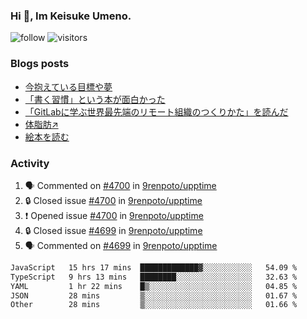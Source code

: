 ### Hi 👋, Im Keisuke Umeno.

<!--
**9renpoto/9renpoto** is a ✨ _special_ ✨ repository because its `README.md` (this file) appears on your GitHub profile.

Here are some ideas to get you started:

- 🔭 I’m currently working on ...
- 🌱 I’m currently learning ...
- 👯 I’m looking to collaborate on ...
- 🤔 I’m looking for help with ...
- 💬 Ask me about ...
- 📫 How to reach me: ...
- 😄 Pronouns: ...
- ⚡ Fun fact: ...
-->

![follow](https://img.shields.io/github/followers/9renpoto?label=Follow&style=social)
![visitors](https://komarev.com/ghpvc/?username=9renpoto&label=Profile%20views&color=0e75b6&style=flat)

### Blogs posts

<!-- BLOG-POST-LIST:START -->
- [今抱えている目標や夢](https://9renpoto.win/entry/2024/12/02/objective)
- [「書く習慣」という本が面白かった](https://9renpoto.win/entry/2024/11/11/leave_a_feeling_sad)
- [「GitLabに学ぶ世界最先端のリモート組織のつくりかた」を読んだ](https://9renpoto.win/entry/2024/09/10/remote_organization)
- [体脂肪↗](https://9renpoto.win/entry/2024/08/12/gaining_fat)
- [絵本を読む](https://9renpoto.win/entry/2024/07/26/picture_book)
<!-- BLOG-POST-LIST:END -->

### Activity

<!--START_SECTION:activity-->
1. 🗣 Commented on [#4700](https://github.com/9renpoto/upptime/issues/4700#issuecomment-2532127370) in [9renpoto/upptime](https://github.com/9renpoto/upptime)
2. 🔒 Closed issue [#4700](https://github.com/9renpoto/upptime/issues/4700) in [9renpoto/upptime](https://github.com/9renpoto/upptime)
3. ❗ Opened issue [#4700](https://github.com/9renpoto/upptime/issues/4700) in [9renpoto/upptime](https://github.com/9renpoto/upptime)
4. 🔒 Closed issue [#4699](https://github.com/9renpoto/upptime/issues/4699) in [9renpoto/upptime](https://github.com/9renpoto/upptime)
5. 🗣 Commented on [#4699](https://github.com/9renpoto/upptime/issues/4699#issuecomment-2531817304) in [9renpoto/upptime](https://github.com/9renpoto/upptime)
<!--END_SECTION:activity-->

<!--START_SECTION:waka-->

```txt
JavaScript   15 hrs 17 mins  █████████████▓░░░░░░░░░░░   54.09 %
TypeScript   9 hrs 13 mins   ████████░░░░░░░░░░░░░░░░░   32.63 %
YAML         1 hr 22 mins    █▒░░░░░░░░░░░░░░░░░░░░░░░   04.85 %
JSON         28 mins         ▒░░░░░░░░░░░░░░░░░░░░░░░░   01.67 %
Other        28 mins         ▒░░░░░░░░░░░░░░░░░░░░░░░░   01.66 %
```

<!--END_SECTION:waka-->
